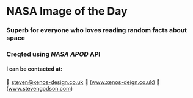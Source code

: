# NASA Image of the Day

### Superb for everyone who loves reading random facts about space

### Creqted using _NASA APOD_ API 

#### I can be contacted at:
:e-mail: steven@xenos-design.co.uk
:office: (www.xenos-deign.co.uk)
:house_with_garden: (www.stevengodson.com)
